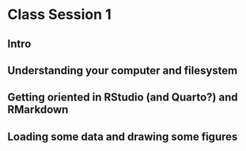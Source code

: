 
# Class Session 1

## Intro

## Understanding your computer and filesystem

## Getting oriented in RStudio (and Quarto?) and RMarkdown

## Loading some data and drawing some figures
